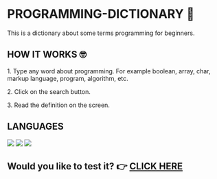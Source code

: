 # PROGRAMMING-DICTIONARY 📖

<p>This is a dictionary about some terms programming for beginners.</p>

<h2>HOW IT WORKS 🤓</h2> 
<p>1. Type any word about programming. For example boolean, array, char, markup language, program, algorithm, etc.</p>
<p>2. Click on the search button.</p>
<p>3. Read the definition on the screen.</p>

<h2>
  LANGUAGES
 </h2> 
  <img src="https://img.shields.io/badge/HTML5-E34F26?style=for-the-badge&logo=html5&logoColor=white"> <img src="https://img.shields.io/badge/CSS3-1572B6?style=for-the-badge&logo=css3&logoColor=white"> 
  <img src="https://img.shields.io/badge/JavaScript-F7DF1E?style=for-the-badge&logo=javascript&logoColor=black">

<h2>
  Would you like to test it? 👉 <a href="https://programming-dictionary.000webhostapp.com/dictionary.html" target= "_blank">CLICK HERE</a></p>
</h2>
